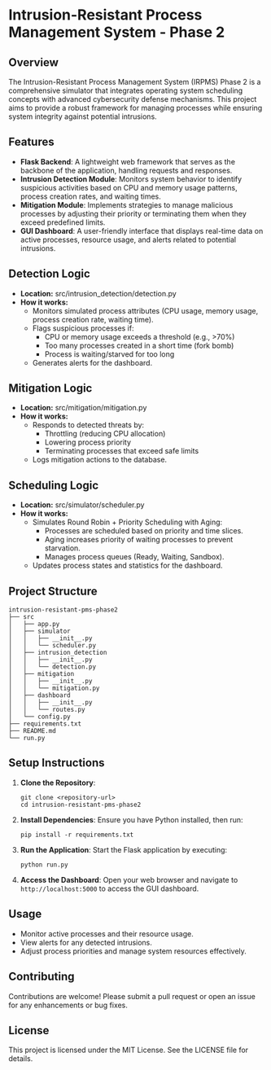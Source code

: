 # Intrusion-Resistant Process Management System - Phase 2

## Overview
The Intrusion-Resistant Process Management System (IRPMS) Phase 2 is a comprehensive simulator that integrates operating system scheduling concepts with advanced cybersecurity defense mechanisms. This project aims to provide a robust framework for managing processes while ensuring system integrity against potential intrusions.

## Features
- **Flask Backend**: A lightweight web framework that serves as the backbone of the application, handling requests and responses.
- **Intrusion Detection Module**: Monitors system behavior to identify suspicious activities based on CPU and memory usage patterns, process creation rates, and waiting times.
- **Mitigation Module**: Implements strategies to manage malicious processes by adjusting their priority or terminating them when they exceed predefined limits.
- **GUI Dashboard**: A user-friendly interface that displays real-time data on active processes, resource usage, and alerts related to potential intrusions.

## Detection Logic
- **Location:** src/intrusion_detection/detection.py
- **How it works:**
   - Monitors simulated process attributes (CPU usage, memory usage, process creation rate, waiting time).
   - Flags suspicious processes if:
      - CPU or memory usage exceeds a threshold (e.g., >70%)
      - Too many processes created in a short time (fork bomb)
      - Process is waiting/starved for too long
   - Generates alerts for the dashboard.
   
## Mitigation Logic
- **Location:** src/mitigation/mitigation.py
- **How it works:**
   - Responds to detected threats by:
      - Throttling (reducing CPU allocation)
      - Lowering process priority
      - Terminating processes that exceed safe limits
   - Logs mitigation actions to the database.

## Scheduling Logic
- **Location:** src/simulator/scheduler.py
- **How it works:**
   - Simulates Round Robin + Priority Scheduling with Aging:
     - Processes are scheduled based on priority and time slices.
     - Aging increases priority of waiting processes to prevent starvation.
     - Manages process queues (Ready, Waiting, Sandbox).
   - Updates process states and statistics for the dashboard.
   
## Project Structure
```
intrusion-resistant-pms-phase2
├── src
│   ├── app.py
│   ├── simulator
│   │   ├── __init__.py
│   │   └── scheduler.py
│   ├── intrusion_detection
│   │   ├── __init__.py
│   │   └── detection.py
│   ├── mitigation
│   │   ├── __init__.py
│   │   └── mitigation.py
│   ├── dashboard
│   │   ├── __init__.py
│   │   └── routes.py
│   └── config.py
├── requirements.txt
├── README.md
└── run.py
```

## Setup Instructions
1. **Clone the Repository**: 
   ```
   git clone <repository-url>
   cd intrusion-resistant-pms-phase2
   ```

2. **Install Dependencies**: 
   Ensure you have Python installed, then run:
   ```
   pip install -r requirements.txt
   ```

3. **Run the Application**: 
   Start the Flask application by executing:
   ```
   python run.py
   ```

4. **Access the Dashboard**: 
   Open your web browser and navigate to `http://localhost:5000` to access the GUI dashboard.

## Usage
- Monitor active processes and their resource usage.
- View alerts for any detected intrusions.
- Adjust process priorities and manage system resources effectively.

## Contributing
Contributions are welcome! Please submit a pull request or open an issue for any enhancements or bug fixes.

## License
This project is licensed under the MIT License. See the LICENSE file for details.
